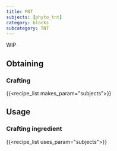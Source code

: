 ```yaml
---
title: PNT
subjects: [phyto_tnt]
category: blocks
subcategory: TNT
---
```


WIP

Obtaining
---------

### Crafting
{{<recipe_list makes_param="subjects">}}

Usage
-----

### Crafting ingredient
{{<recipe_list uses_param="subjects">}}